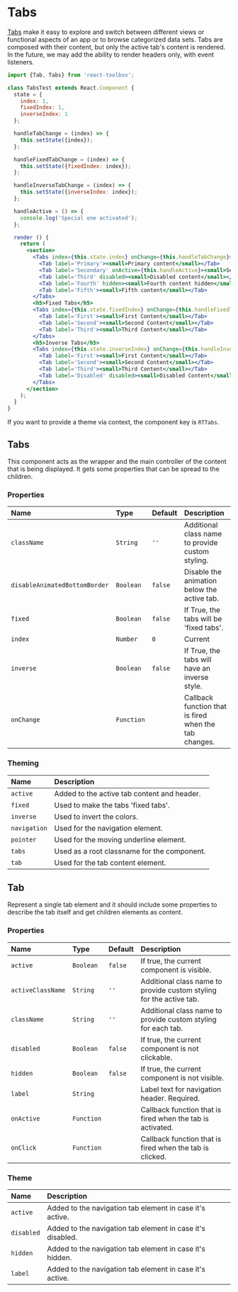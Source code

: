 # Tabs

[Tabs](https://www.google.com/design/spec/components/tabs.html) make it easy to explore and switch between different views or functional aspects of an app or to browse categorized data sets.  Tabs are composed with their content, but only the active tab's content is rendered.  In the future, we may add the ability to render headers only, with event listeners.

<!-- example -->
```jsx
import {Tab, Tabs} from 'react-toolbox';

class TabsTest extends React.Component {
  state = {
    index: 1,
    fixedIndex: 1,
    inverseIndex: 1
  };

  handleTabChange = (index) => {
    this.setState({index});
  };

  handleFixedTabChange = (index) => {
    this.setState({fixedIndex: index});
  };

  handleInverseTabChange = (index) => {
    this.setState({inverseIndex: index});
  };

  handleActive = () => {
    console.log('Special one activated');
  };

  render () {
    return (
      <section>
        <Tabs index={this.state.index} onChange={this.handleTabChange}>
          <Tab label='Primary'><small>Primary content</small></Tab>
          <Tab label='Secondary' onActive={this.handleActive}><small>Secondary content</small></Tab>
          <Tab label='Third' disabled><small>Disabled content</small></Tab>
          <Tab label='Fourth' hidden><small>Fourth content hidden</small></Tab>
          <Tab label='Fifth'><small>Fifth content</small></Tab>
        </Tabs>
        <h5>Fixed Tabs</h5>
        <Tabs index={this.state.fixedIndex} onChange={this.handleFixedTabChange} fixed>
          <Tab label='First'><small>First Content</small></Tab>
          <Tab label='Second'><small>Second Content</small></Tab>
          <Tab label='Third'><small>Third Content</small></Tab>
        </Tabs>
        <h5>Inverse Tabs</h5>
        <Tabs index={this.state.inverseIndex} onChange={this.handleInverseTabChange} inverse>
          <Tab label='First'><small>First Content</small></Tab>
          <Tab label='Second'><small>Second Content</small></Tab>
          <Tab label='Third'><small>Third Content</small></Tab>
          <Tab label='Disabled' disabled><small>Disabled Content</small></Tab>
        </Tabs>
      </section>
    );
  }
}
```

If you want to provide a theme via context, the component key is `RTTabs`.

## Tabs

This component acts as the wrapper and the main controller of the content that is being displayed. It gets some properties that can be spread to the children.

### Properties

| Name                          | Type            | Default         | Description|
|:-----|:-----|:-----|:-----|
| `className`                   | `String`        | `''`            | Additional class name to provide custom styling.|
| `disableAnimatedBottomBorder` | `Boolean`       | `false`         | Disable the animation below the active tab.|
| `fixed`                       | `Boolean`       | `false`         | If True, the tabs will be 'fixed tabs'.|
| `index`                       | `Number`        | `0`             | Current <Tab> |
| `inverse`                     | `Boolean`       | `false`         | If True, the tabs will have an inverse style.|
| `onChange`                    | `Function`      |                 | Callback function that is fired when the tab changes.|

### Theming

| Name     | Description|
|:---------|:-----------|
| `active` | Added to the active tab content and header.|
| `fixed` | Used to make the tabs 'fixed tabs'.|
| `inverse` | Used to invert the colors.|
| `navigation` | Used for the navigation element.|
| `pointer` | Used for the moving underline element.|
| `tabs` |Used as a root classname for the component.|
| `tab` | Used for the tab content element.|

## Tab

Represent a single tab element and it should include some properties to describe the tab itself and get children elements as content.

### Properties

| Name              | Type            | Default         | Description|
|:-----|:-----|:-----|:-----|
| `active`          | `Boolean`       | `false`         | If true, the current component is visible.|
| `activeClassName` | `String`        | `''`            | Additional class name to provide custom styling for the active tab.|
| `className`       | `String`        | `''`            | Additional class name to provide custom styling for each tab.|
| `disabled`        | `Boolean`       | `false`         | If true, the current component is not clickable.|
| `hidden`          | `Boolean`       | `false`         | If true, the current component is not visible.|
| `label`           | `String`        |                 | Label text for navigation header. Required. |
| `onActive`        | `Function`      |                 | Callback function that is fired when the tab is activated. |
| `onClick`         | `Function`      |                 | Callback function that is fired when the tab is clicked. |

### Theme

| Name     | Description|
|:---------|:-----------|
| `active` | Added to the navigation tab element in case it's active.|
| `disabled` | Added to the navigation tab element in case it's disabled.|
| `hidden` | Added to the navigation tab element in case it's hidden.|
| `label` | Added to the navigation tab element in case it's active.|
